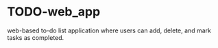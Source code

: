 # TODO-web_app
web-based to-do list application where users can add, delete, and mark tasks as completed.
